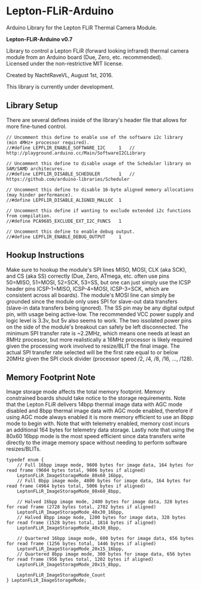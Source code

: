 # Lepton-FLiR-Arduino
Arduino Library for the Lepton FLiR Thermal Camera Module.

**Lepton-FLiR-Arduino v0.7**

Library to control a Lepton FLiR (forward looking infrared) thermal camera module from an Arduino board (Due, Zero, etc. recommended).  
Licensed under the non-restrictive MIT license.

Created by NachtRaveVL, August 1st, 2016.

This library is currently under development.

## Library Setup

There are several defines inside of the library's header file that allows for more fine-tuned control.

```Arduino
// Uncomment this define to enable use of the software i2c library (min 4MHz+ processor required).
//#define LEPFLIR_ENABLE_SOFTWARE_I2C     1   // http://playground.arduino.cc/Main/SoftwareI2CLibrary

// Uncomment this define to disable usage of the Scheduler library on SAM/SAMD architecures.
//#define LEPFLIR_DISABLE_SCHEDULER       1   // https://github.com/arduino-libraries/Scheduler

// Uncomment this define to disable 16-byte aligned memory allocations (may hinder performance).
//#define LEPFLIR_DISABLE_ALIGNED_MALLOC  1

// Uncomment this define if wanting to exclude extended i2c functions from compilation.
//#define PCA9685_EXCLUDE_EXT_I2C_FUNCS   1

// Uncomment this define to enable debug output.
//#define LEPFLIR_ENABLE_DEBUG_OUTPUT     1
```

## Hookup Instructions

Make sure to hookup the module's SPI lines MISO, MOSI, CLK (aka SCK), and CS (aka SS) correctly (Due, Zero, ATmega, etc. often use pins 50=MISO, 51=MOSI, 52=SCK, 53=SS, but one can just simply use the ICSP header pins ICSP-1=MISO, ICSP-4=MOSI, ICSP-3=SCK, which are consistent across all boards). The module's MOSI line can simply be grounded since the module only uses SPI for slave-out data transfers (slave-in data transfers being ignored). The SS pin may be any digital output pin, with usage being active-low. The recommended VCC power supply and logic level is 3.3v, but 5v also seems to work. The two issolated power pins on the side of the module's breakout can safely be left disconnected. The minimum SPI transfer rate is ~2.2MHz, which means one needs at least an 8MHz processor, but more realistically a 16MHz processor is likely required given the processing work involved to resize/BLIT the final image. The actual SPI transfer rate selected will be the first rate equal to or below 20MHz given the SPI clock divider (processor speed /2, /4, /8, /16, ..., /128).

## Memory Footprint Note

Image storage mode affects the total memory footprint. Memory constrained boards should take notice to the storage requirements. Note that the Lepton FLiR delivers 14bpp thermal image data with AGC mode disabled and 8bpp thermal image data with AGC mode enabled, therefore if using AGC mode always enabled it is more memory efficient to use an 8bpp mode to begin with. Note that with telemetry enabled, memory cost incurs an additional 164 bytes for telemetry data storage. Lastly note that using the 80x60 16bpp mode is the most speed efficient since data transfers write directly to the image memory space without needing to perform software resizes/BLITs.

```Arduino
typedef enum {
    // Full 16bpp image mode, 9600 bytes for image data, 164 bytes for read frame (9604 bytes total, 9806 bytes if aligned)
    LeptonFLiR_ImageStorageMode_80x60_16bpp,
    // Full 8bpp image mode, 4800 bytes for image data, 164 bytes for read frame (4964 bytes total, 5006 bytes if aligned)
    LeptonFLiR_ImageStorageMode_80x60_8bpp,

    // Halved 16bpp image mode, 2400 bytes for image data, 328 bytes for read frame (2728 bytes total, 2782 bytes if aligned)
    LeptonFLiR_ImageStorageMode_40x30_16bpp,
    // Halved 8bpp image mode, 1200 bytes for image data, 328 bytes for read frame (1528 bytes total, 1814 bytes if aligned)
    LeptonFLiR_ImageStorageMode_40x30_8bpp,

    // Quartered 16bpp image mode, 600 bytes for image data, 656 bytes for read frame (1256 bytes total, 1446 bytes if aligned)
    LeptonFLiR_ImageStorageMode_20x15_16bpp,
    // Quartered 8bpp image mode, 300 bytes for image data, 656 bytes for read frame (956 bytes total, 1202 bytes if aligned)
    LeptonFLiR_ImageStorageMode_20x15_8bpp,

    LeptonFLiR_ImageStorageMode_Count
} LeptonFLiR_ImageStorageMode;
```
